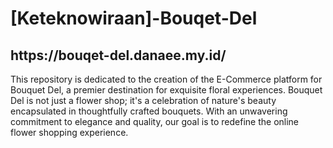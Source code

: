 <h1>[Keteknowiraan]-Bouqet-Del</h1>
<h2>https://bouqet-del.danaee.my.id/</h2>

This repository is dedicated to the creation of the E-Commerce platform for Bouquet Del, a premier destination for exquisite floral experiences. Bouquet Del is not just a flower shop; it's a celebration of nature's beauty encapsulated in thoughtfully crafted bouquets. With an unwavering commitment to elegance and quality, our goal is to redefine the online flower shopping experience.



